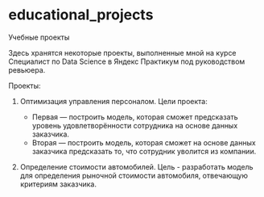 # educational_projects
Учебные проекты

Здесь хранятся некоторые проекты, выполненные мной на курсе Специалист по Data Science в Яндекс Практикум под руководством ревьюера.

Проекты:

1. Оптимизация управления персоналом. Цели проекта:
    - Первая — построить модель, которая сможет предсказать уровень удовлетворённости сотрудника на основе данных заказчика.
    - Вторая — построить модель, которая сможет на основе данных заказчика предсказать то, что сотрудник уволится из компании.

2. Определение стоимости автомобилей. Цель - разработать модель для определения рыночной стоимости автомобиля, отвечающую критериям заказчика.
